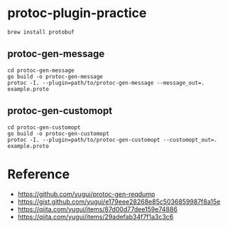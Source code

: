 # protoc-plugin-practice

```shell
brew install protobuf
```

## protoc-gen-message

```shell
cd protoc-gen-message
go build -o protoc-gen-message
protoc -I. --plugin=path/to/protoc-gen-message --message_out=. example.proto
```

## protoc-gen-customopt

```shell
cd protoc-gen-customopt
go build -o protoc-gen-customopt
protoc -I. --plugin=path/to/protoc-gen-customopt --customopt_out=. example.proto
```

# Reference

- https://github.com/yugui/protoc-gen-reqdump
- https://gist.github.com/yugui/e179eee28268e85c5036859987f8a15e
- https://qiita.com/yugui/items/87d00d77dee159e74886
- https://qiita.com/yugui/items/29adefab34f7f1a3c3c6